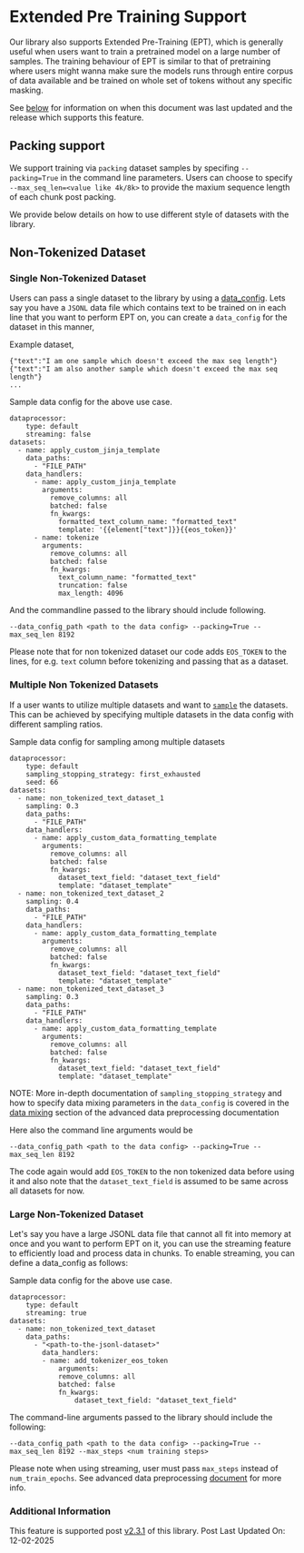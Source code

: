 # Extended Pre Training Support
Our library also supports Extended Pre-Training (EPT), which is generally useful when users want to train a pretrained model on a large number of samples. The training behaviour of EPT is similar to that of pretraining where users might wanna make sure the models runs through entire corpus of data available and be trained on whole set of tokens without any specific masking.

See [below](#additional-information) for information on when this document was last updated and the release which supports this feature.

## Packing support

We support training via `packing` dataset samples by specifing `--packing=True` in the command line parameters. Users can choose to specify `--max_seq_len=<value like 4k/8k>` to provide the maxium sequence length of each chunk post packing.

We provide below details on how to use different style of datasets with the library.

## Non-Tokenized Dataset

### Single Non-Tokenized Dataset
Users can pass a single dataset to the library by using a [data_config](./advanced-data-preprocessing.md#data-config). 
Lets say you have a `JSONL` data file which contains text to be trained on in each line that you want to perform EPT on, you can create a `data_config` for the dataset in this manner,

Example dataset,

```
{"text":"I am one sample which doesn't exceed the max seq length"}
{"text":"I am also another sample which doesn't exceed the max seq length"}
...
```

Sample data config for the above use case.
```
dataprocessor:
    type: default
    streaming: false
datasets:
  - name: apply_custom_jinja_template
    data_paths:
      - "FILE_PATH"
    data_handlers:
      - name: apply_custom_jinja_template
        arguments:
          remove_columns: all
          batched: false
          fn_kwargs:
            formatted_text_column_name: "formatted_text"
            template: '{{element["text"]}}{{eos_token}}'
      - name: tokenize
        arguments:
          remove_columns: all
          batched: false
          fn_kwargs:
            text_column_name: "formatted_text"
            truncation: false
            max_length: 4096
```

And the commandline passed to the library should include following.

```
--data_config_path <path to the data config> --packing=True --max_seq_len 8192
```

Please note that for non tokenized dataset our code adds `EOS_TOKEN` to the lines, for e.g. `text` column before tokenizing and passing that as a dataset.

### Multiple Non Tokenized Datasets

If a user wants to utilize multiple datasets and want to [`sample`](./advanced-data-preprocessing.md#how-the-user-can-write-data-configs) the datasets. This can be achieved by specifying multiple datasets in the data config with different sampling ratios.

Sample data config for sampling among multiple datasets
```
dataprocessor:
    type: default
    sampling_stopping_strategy: first_exhausted
    seed: 66
datasets:
  - name: non_tokenized_text_dataset_1
    sampling: 0.3
    data_paths:
      - "FILE_PATH"
    data_handlers:
      - name: apply_custom_data_formatting_template
        arguments:
          remove_columns: all
          batched: false
          fn_kwargs:
            dataset_text_field: "dataset_text_field"
            template: "dataset_template"
  - name: non_tokenized_text_dataset_2
    sampling: 0.4
    data_paths:
      - "FILE_PATH"
    data_handlers:
      - name: apply_custom_data_formatting_template
        arguments:
          remove_columns: all
          batched: false
          fn_kwargs:
            dataset_text_field: "dataset_text_field"
            template: "dataset_template"
  - name: non_tokenized_text_dataset_3
    sampling: 0.3
    data_paths:
      - "FILE_PATH"
    data_handlers:
      - name: apply_custom_data_formatting_template
        arguments:
          remove_columns: all
          batched: false
          fn_kwargs:
            dataset_text_field: "dataset_text_field"
            template: "dataset_template"
```

NOTE: More in-depth documentation of `sampling_stopping_strategy` and how to specify data mixing parameters in the `data_config` is covered in the [data mixing](./advanced-data-preprocessing.md#data-mixing) section of the advanced data preprocessing documentation

Here also the command line arguments would be 

```
--data_config_path <path to the data config> --packing=True --max_seq_len 8192
```

The code again would add `EOS_TOKEN` to the non tokenized data before using it and also note that the `dataset_text_field` is assumed to be same across all datasets for now.

### Large Non-Tokenized Dataset
Let's say you have a large JSONL data file that cannot all fit into memory at once and you want to perform EPT on it, you can use the streaming feature to efficiently load and process data in chunks. To enable streaming, you can define a data_config as follows:

Sample data config for the above use case.
```
dataprocessor:
    type: default
    streaming: true
datasets:
  - name: non_tokenized_text_dataset
    data_paths:
      - "<path-to-the-jsonl-dataset>"
        data_handlers:
        - name: add_tokenizer_eos_token
            arguments:
            remove_columns: all
            batched: false
            fn_kwargs:
                dataset_text_field: "dataset_text_field"
```

The command-line arguments passed to the library should include the following:

```
--data_config_path <path to the data config> --packing=True --max_seq_len 8192 --max_steps <num training steps>
```

Please note when using streaming, user must pass `max_steps` instead of `num_train_epochs`. See advanced data preprocessing [document](./advanced-data-preprocessing.md#data-streaming) for more info.

### Additional Information
This feature is supported post [v2.3.1](https://github.com/foundation-model-stack/fms-hf-tuning/releases/tag/v2.3.1) of this library.
Post Last Updated On: 12-02-2025